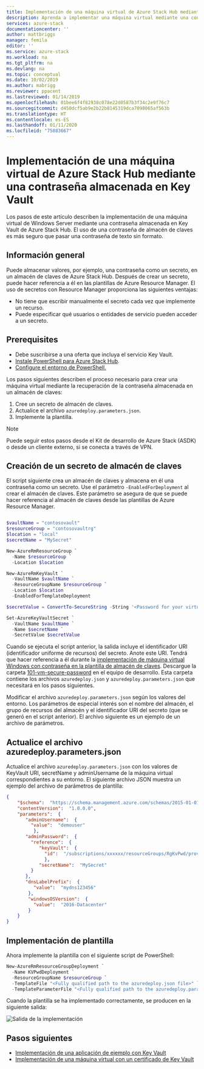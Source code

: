 ```yaml
---
title: Implementación de una máquina virtual de Azure Stack Hub mediante una contraseña almacenada en Key Vault | Microsoft Docs
description: Aprenda a implementar una máquina virtual mediante una contraseña almacenada en un almacén de claves de Azure Stack Hub.
services: azure-stack
documentationcenter: ''
author: mattbriggs
manager: femila
editor: ''
ms.service: azure-stack
ms.workload: na
ms.tgt_pltfrm: na
ms.devlang: na
ms.topic: conceptual
ms.date: 10/02/2019
ms.author: mabrigg
ms.reviewer: ppacent
ms.lastreviewed: 01/14/2019
ms.openlocfilehash: 01bee6f4f82938c078e22d0587b3f34c2e9f76c7
ms.sourcegitcommit: d450dcf5ab9e2b22b8145319dca7098065af563b
ms.translationtype: HT
ms.contentlocale: es-ES
ms.lasthandoff: 01/11/2020
ms.locfileid: "75883667"
---
```

# <a name="deploy-an-azure-stack-hub-vm-using-a-password-stored-in-key-vault"></a>Implementación de una máquina virtual de Azure Stack Hub mediante una contraseña almacenada en Key Vault

Los pasos de este artículo describen la implementación de una máquina virtual de Windows Server mediante una contraseña almacenada en Key Vault de Azure Stack Hub. El uso de una contraseña de almacén de claves es más seguro que pasar una contraseña de texto sin formato.

## <a name="overview"></a>Información general

Puede almacenar valores, por ejemplo, una contraseña como un secreto, en un almacén de claves de Azure Stack Hub. Después de crear un secreto, puede hacer referencia a él en las plantillas de Azure Resource Manager. El uso de secretos con Resource Manager proporciona las siguientes ventajas:

* No tiene que escribir manualmente el secreto cada vez que implemente un recurso.
* Puede especificar qué usuarios o entidades de servicio pueden acceder a un secreto.

## <a name="prerequisites"></a>Prerequisites

* Debe suscribirse a una oferta que incluya el servicio Key Vault.
* [Instale PowerShell para Azure Stack Hub](../operator/azure-stack-powershell-install.md).
* [Configure el entorno de PowerShell.](azure-stack-powershell-configure-user.md)

Los pasos siguientes describen el proceso necesario para crear una máquina virtual mediante la recuperación de la contraseña almacenada en un almacén de claves:

1. Cree un secreto de almacén de claves.
2. Actualice el archivo `azuredeploy.parameters.json`.
3. Implemente la plantilla.

> [!NOTE]  
> Puede seguir estos pasos desde el Kit de desarrollo de Azure Stack (ASDK) o desde un cliente externo, si se conecta a través de VPN.

## <a name="create-a-key-vault-secret"></a>Creación de un secreto de almacén de claves

El script siguiente crea un almacén de claves y almacena en él una contraseña como un secreto. Use el parámetro `-EnabledForDeployment` al crear el almacén de claves. Este parámetro se asegura de que se puede hacer referencia al almacén de claves desde las plantillas de Azure Resource Manager.

```powershell

$vaultName = "contosovault"
$resourceGroup = "contosovaultrg"
$location = "local"
$secretName = "MySecret"

New-AzureRmResourceGroup `
  -Name $resourceGroup `
  -Location $location

New-AzureRmKeyVault `
  -VaultName $vaultName `
  -ResourceGroupName $resourceGroup `
  -Location $location
  -EnabledForTemplateDeployment

$secretValue = ConvertTo-SecureString -String '<Password for your virtual machine>' -AsPlainText -Force

Set-AzureKeyVaultSecret `
  -VaultName $vaultName `
  -Name $secretName `
  -SecretValue $secretValue

```

Cuando se ejecuta el script anterior, la salida incluye el identificador URI (identificador uniforme de recursos) del secreto. Anote este URI. Tendrá que hacer referencia a él durante la [implementación de máquina virtual Windows con contraseña en la plantilla de almacén de claves](https://github.com/Azure/AzureStack-QuickStart-Templates/tree/master/101-vm-windows-create-passwordfromkv). Descargue la carpeta [101-vm-secure-password](https://github.com/Azure/AzureStack-QuickStart-Templates/tree/master/101-vm-windows-create-passwordfromkv) en el equipo de desarrollo. Esta carpeta contiene los archivos `azuredeploy.json` y `azuredeploy.parameters.json` que necesitará en los pasos siguientes.

Modificar el archivo `azuredeploy.parameters.json` según los valores del entorno. Los parámetros de especial interés son el nombre del almacén, el grupo de recursos del almacén y el identificador URI del secreto (que se generó en el script anterior). El archivo siguiente es un ejemplo de un archivo de parámetros.

## <a name="update-the-azuredeployparametersjson-file"></a>Actualice el archivo azuredeploy.parameters.json

Actualice el archivo `azuredeploy.parameters.json` con los valores de KeyVault URI, secretName y adminUsername de la máquina virtual correspondientes a su entorno. El siguiente archivo JSON muestra un ejemplo del archivo de parámetros de plantilla:

```json
{
    "$schema":  "https://schema.management.azure.com/schemas/2015-01-01/deploymentParameters.json#",
    "contentVersion":  "1.0.0.0",
    "parameters":  {
       "adminUsername":  {
         "value":  "demouser"
          },
       "adminPassword":  {
         "reference":  {
            "keyVault":  {
              "id":  "/subscriptions/xxxxxx/resourceGroups/RgKvPwd/providers/Microsoft.KeyVault/vaults/KvPwd"
              },
            "secretName":  "MySecret"
         }
       },
       "dnsLabelPrefix":  {
          "value":  "mydns123456"
        },
        "windowsOSVersion":  {
          "value":  "2016-Datacenter"
        }
    }
}

```

## <a name="template-deployment"></a>Implementación de plantilla

Ahora implemente la plantilla con el siguiente script de PowerShell:

```powershell  
New-AzureRmResourceGroupDeployment `
  -Name KVPwdDeployment `
  -ResourceGroupName $resourceGroup `
  -TemplateFile "<Fully qualified path to the azuredeploy.json file>" `
  -TemplateParameterFile "<Fully qualified path to the azuredeploy.parameters.json file>"
```

Cuando la plantilla se ha implementado correctamente, se producen en la siguiente salida:

![Salida de la implementación](media/azure-stack-key-vault-deploy-vm-with-secret/deployment-output.png)

## <a name="next-steps"></a>Pasos siguientes

* [Implementación de una aplicación de ejemplo con Key Vault](azure-stack-key-vault-sample-app.md)
* [Implementación de una máquina virtual con un certificado de Key Vault](azure-stack-key-vault-push-secret-into-vm.md)
